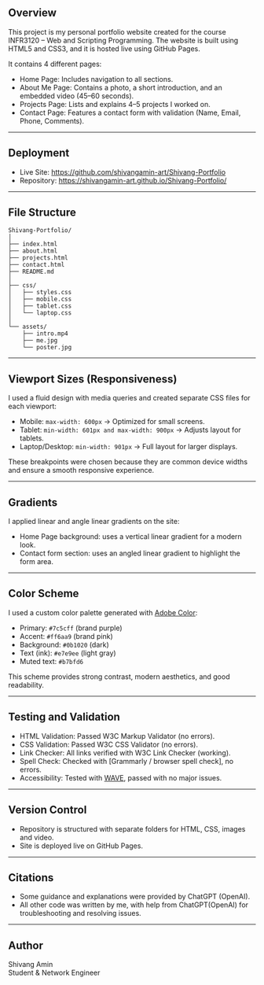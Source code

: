 ## Overview

This project is my personal portfolio website created for the course INFR3120 – Web and Scripting Programming.
The website is built using HTML5 and CSS3, and it is hosted live using GitHub Pages.

It contains 4 different pages:

- Home Page: Includes navigation to all sections.
- About Me Page: Contains a photo, a short introduction, and an embedded video (45–60 seconds).
- Projects Page: Lists and explains 4–5 projects I worked on.
- Contact Page: Features a contact form with validation (Name, Email, Phone, Comments).

---

## Deployment

- Live Site: https://github.com/shivangamin-art/Shivang-Portfolio
- Repository: https://shivangamin-art.github.io/Shivang-Portfolio/

---

## File Structure

```
Shivang-Portfolio/
│
├── index.html
├── about.html
├── projects.html
├── contact.html
├── README.md
│
├── css/
│   ├── styles.css
│   ├── mobile.css
│   ├── tablet.css
│   └── laptop.css
│
└── assets/
    ├── intro.mp4
    ├── me.jpg
    └── poster.jpg
```
---

## Viewport Sizes (Responsiveness)

I used a fluid design with media queries and created separate CSS files for each viewport:

- Mobile: `max-width: 600px` → Optimized for small screens.
- Tablet: `min-width: 601px and max-width: 900px` → Adjusts layout for tablets.
- Laptop/Desktop: `min-width: 901px` → Full layout for larger displays.

These breakpoints were chosen because they are common device widths and ensure a smooth responsive experience.

---

## Gradients

I applied linear and angle linear gradients on the site:

- Home Page background: uses a vertical linear gradient for a modern look.
- Contact form section: uses an angled linear gradient to highlight the form area.

---

## Color Scheme

I used a custom color palette generated with [Adobe Color](https://color.adobe.com/create):

- Primary: `#7c5cff` (brand purple)
- Accent: `#ff6aa9` (brand pink)
- Background: `#0b1020` (dark)
- Text (ink): `#e7e9ee` (light gray)
- Muted text: `#b7bfd6`

This scheme provides strong contrast, modern aesthetics, and good readability.

---

## Testing and Validation

- HTML Validation: Passed W3C Markup Validator (no errors).
- CSS Validation: Passed W3C CSS Validator (no errors).
- Link Checker: All links verified with W3C Link Checker (working).
- Spell Check: Checked with [Grammarly / browser spell check], no errors.
- Accessibility: Tested with [WAVE](http://wave.webaim.org/), passed with no major issues.

---

## Version Control

- Repository is structured with separate folders for HTML, CSS, images and video.
- Site is deployed live on GitHub Pages.

---

## Citations

- Some guidance and explanations were provided by ChatGPT (OpenAI).
- All other code was written by me, with help from ChatGPT(OpenAI) for troubleshooting and resolving issues.

---

## Author

Shivang Amin  
Student & Network Engineer
